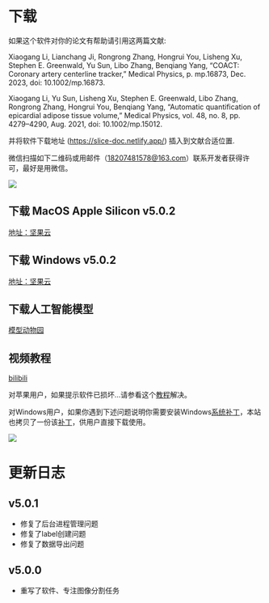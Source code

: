 # 下载

如果这个软件对你的论文有帮助请引用这两篇文献:

Xiaogang Li, Lianchang Ji, Rongrong Zhang, Hongrui You, Lisheng Xu, Stephen E. Greenwald, Yu Sun, Libo Zhang, Benqiang Yang, “COACT: Coronary artery centerline tracker,” Medical Physics, p. mp.16873, Dec. 2023, doi: 10.1002/mp.16873.

Xiaogang Li, Yu Sun, Lisheng Xu, Stephen E. Greenwald, Libo Zhang, Rongrong Zhang, Hongrui You, Benqiang Yang, “Automatic quantification of epicardial adipose tissue volume,” Medical Physics, vol. 48, no. 8, pp. 4279–4290, Aug. 2021, doi: 10.1002/mp.15012.

并将软件下载地址 (https://slice-doc.netlify.app/) 插入到文献合适位置.

微信扫描如下二维码或用邮件（18207481578@163.com）联系开发者获得许可，最好是用微信。

![](/images/QR.png)

## 下载 MacOS Apple Silicon v5.0.2

<a href='https://www.jianguoyun.com/p/DTKRmXoQ-MmzBhj19YkGIAA'>地址：坚果云</a>

## 下载 Windows v5.0.2

<a href='https://www.jianguoyun.com/p/DfMu224Q-MmzBhig_IkGIAA'>地址：坚果云</a>


## 下载人工智能模型

[模型动物园](./manual/model)

## 视频教程

<a href='https://b23.tv/9gyl6Q6'>bilibili</a>

对苹果用户，如果提示软件已损坏...请参看这个<a href='https://zhuanlan.zhihu.com/p/617123498?utm_id=0&utm_source=wechat_session&utm_medium=social&s_r=0'>教程</a>解决。

对Windows用户，如果你遇到下述问题说明你需要安装Windows<a href='https://learn.microsoft.com/en-US/cpp/windows/latest-supported-vc-redist?view=msvc-170'>系统补丁</a>，本站也拷贝了一份该<a href='/VC_redist.x64.exe'>补丁</a>，供用户直接下载使用。

![](/images/error.png)


# 更新日志

## v5.0.1
- 修复了后台进程管理问题
- 修复了label创建问题
- 修复了数据导出问题

## v5.0.0
- 重写了软件、专注图像分割任务
